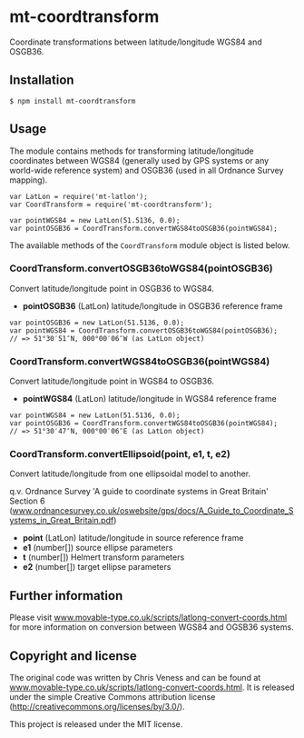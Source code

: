 mt-coordtransform
=================

Coordinate transformations between latitude/longitude WGS84 and OSGB36.


Installation
------------

    $ npm install mt-coordtransform


Usage
-----

The module contains methods for transforming latitude/longitude coordinates between WGS84 (generally used by GPS systems or any world-wide reference system) and OSGB36 (used in all Ordnance Survey mapping). 

    var LatLon = require('mt-latlon');
    var CoordTransform = require('mt-coordtransform');

    var pointWGS84 = new LatLon(51.5136, 0.0);
    var pointOSGB36 = CoordTransform.convertWGS84toOSGB36(pointWGS84);

The available methods of the `CoordTransform` module object is listed below.



### CoordTransform.convertOSGB36toWGS84(pointOSGB36)

Convert latitude/longitude point in OSGB36 to WGS84.

- __pointOSGB36__ (LatLon) latitude/longitude in OSGB36 reference frame

```
var pointOSGB36 = new LatLon(51.5136, 0.0);
var pointWGS84 = CoordTransform.convertOSGB36toWGS84(pointOSGB36);
// => 51°30′51″N, 000°00′06″W (as LatLon object)
```


### CoordTransform.convertWGS84toOSGB36(pointWGS84)

Convert latitude/longitude point in WGS84 to OSGB36.

- __pointWGS84__ (LatLon) latitude/longitude in WGS84 reference frame

```
var pointWGS84 = new LatLon(51.5136, 0.0);
var pointOSGB36 = CoordTransform.convertWGS84toOSGB36(pointWGS84);
// => 51°30′47″N, 000°00′06″E (as LatLon object)
```


### CoordTransform.convertEllipsoid(point, e1, t, e2)

Convert latitude/longitude from one ellipsoidal model to another.


q.v. Ordnance Survey 'A guide to coordinate systems in Great Britain' Section 6
(www.ordnancesurvey.co.uk/oswebsite/gps/docs/A_Guide_to_Coordinate_Systems_in_Great_Britain.pdf)

- __point__ (LatLon) latitude/longitude in source reference frame
- __e1__ (number[]) source ellipse parameters
- __t__ (number[]) Helmert transform parameters
- __e2__ (number[]) target ellipse parameters




Further information
-------------------

Please visit www.movable-type.co.uk/scripts/latlong-convert-coords.html for more information on conversion between WGS84 and OGSB36 systems.


Copyright and license
---------------------

The original code was written by Chris Veness and can be found at
www.movable-type.co.uk/scripts/latlong-convert-coords.html. It is released under the
simple Creative Commons attribution license
(http://creativecommons.org/licenses/by/3.0/).

This project is released under the MIT license.